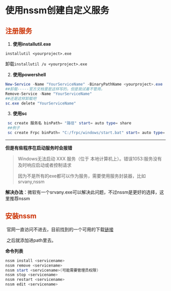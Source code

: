 # 使用nssm创建自定义服务


<!--more-->

## <font color=#CC3300>注册服务</font>

1. **使用installutil.exe**

`installutil <yourproject>.exe`

卸载`installutil /u <yourproject>.exe`

2. **使用powershell**

```powershell
New-Service -Name "YourServiceName" -BinaryPathName <yourproject>.exe
##卸载-----官方文档里是这样写的，但是我试着不管用，
Remove-Service -Name "YourServiceName"
##还是这样卸载吧
sc.exe delete "YourServiceName"
```

3. **使用sc**

```powershell
 sc create 服务名 binPath= "路径" start= auto type= share
 ##例子
 sc create Frpc binPath= "C:/frpc/windows/start.bat" start= auto type= share
```

------

 **但是有些程序在启动服务时会报错**

>  Windows无法启动 XXX 服务（位于 本地计算机上）。错误1053:服务没有及时响应启动或者控制请求
>
>  因为不是所有的exe都可以作为服务，需要使用服务封装器，比如srvany,nssm

**解决办法**：微软有一个srvany.exe可以解决此问题，不过nssm是更好的选择，这里推荐nssm

## <font color=#cc3300>安装nssm</font>

​	官网一直访问不进去，目前找到的一个可用的下载[链接](https://www.mypcrun.com/file-download-for-windows/3/8a874af5c543a7fa5a4bef61e7a1c842/692e0dfb2e973ee38a173e77e1dda958/)

​	之后就添加进path里去。

**命令列表**

```powershell
nssm install <servicename>
nssm remove <servicename>
nssm start <servicename>(可能需要管理员权限)
nssm stop <servicename>
nssm restart <servicename>
nssm edit <servicename>
```

